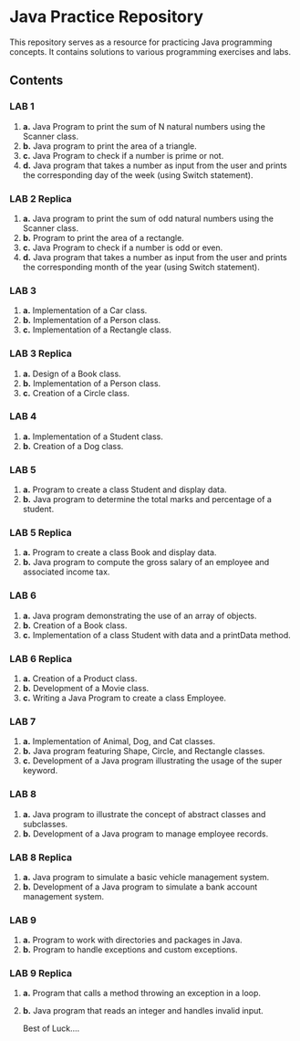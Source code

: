 # Java Practice Repository

This repository serves as a resource for practicing Java programming concepts. It contains solutions to various programming exercises and labs.

## Contents

### LAB 1

1. **a.** Java Program to print the sum of N natural numbers using the Scanner class.
2. **b.** Java program to print the area of a triangle.
3. **c.** Java Program to check if a number is prime or not.
4. **d.** Java program that takes a number as input from the user and prints the corresponding day of the week (using Switch statement).

### LAB 2 Replica

1. **a.** Java program to print the sum of odd natural numbers using the Scanner class.
2. **b.** Program to print the area of a rectangle.
3. **c.** Java Program to check if a number is odd or even.
4. **d.** Java program that takes a number as input from the user and prints the corresponding month of the year (using Switch statement).

### LAB 3

1. **a.** Implementation of a Car class.
2. **b.** Implementation of a Person class.
3. **c.** Implementation of a Rectangle class.

### LAB 3 Replica

1. **a.** Design of a Book class.
2. **b.** Implementation of a Person class.
3. **c.** Creation of a Circle class.

### LAB 4

1. **a.** Implementation of a Student class.
2. **b.** Creation of a Dog class.

### LAB 5

1. **a.** Program to create a class Student and display data.
2. **b.** Java program to determine the total marks and percentage of a student.

### LAB 5 Replica

1. **a.** Program to create a class Book and display data.
2. **b.** Java program to compute the gross salary of an employee and associated income tax.

### LAB 6

1. **a.** Java program demonstrating the use of an array of objects.
2. **b.** Creation of a Book class.
3. **c.** Implementation of a class Student with data and a printData method.

### LAB 6 Replica

1. **a.** Creation of a Product class.
2. **b.** Development of a Movie class.
3. **c.** Writing a Java Program to create a class Employee.

### LAB 7

1. **a.** Implementation of Animal, Dog, and Cat classes.
2. **b.** Java program featuring Shape, Circle, and Rectangle classes.
3. **c.** Development of a Java program illustrating the usage of the super keyword.

### LAB 8
1. **a.** Java program to illustrate the concept of abstract classes and subclasses.
2. **b.** Development of a Java program to manage employee records.

### LAB 8 Replica

1. **a.** Java program to simulate a basic vehicle management system.
2. **b.** Development of a Java program to simulate a bank account management system.

### LAB 9

1. **a.** Program to work with directories and packages in Java.
2. **b.** Program to handle exceptions and custom exceptions.

### LAB 9 Replica

1. **a.** Program that calls a method throwing an exception in a loop.
2. **b.** Java program that reads an integer and handles invalid input.

   Best of Luck....
